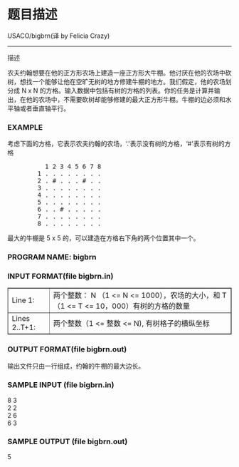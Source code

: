 # 题目描述


<div>
USACO/bigbrn(译 by Felicia Crazy)
<hr/>
</div>
<p>
描述
</p>
农夫约翰想要在他的正方形农场上建造一座正方形大牛棚。他讨厌在他的农场中砍树，想找一个能够让他在空旷无树的地方修建牛棚的地方。我们假定，他的农场划分成 N x N 的方格。输入数据中包括有树的方格的列表。你的任务是计算并输出，在他的农场中，不需要砍树却能够修建的最大正方形牛棚。牛棚的边必须和水平轴或者垂直轴平行。
<h3>
EXAMPLE
</h3>
<p>
考虑下面的方格，它表示农夫约翰的农场，‘.&#39;表示没有树的方格，‘#&#39;表示有树的方格
</p>
<pre>          1 2 3 4 5 6 7 8
        1 . . . . . . . .
        2 . # . . . # . .
        3 . . . . . . . .
        4 . . . . . . . .
        5 . . . . . . . .
        6 . . # . . . . .
        7 . . . . . . . .
        8 . . . . . . . .</pre>
<p>
最大的牛棚是 5 x 5 的，可以建造在方格右下角的两个位置其中一个。
</p>
<h3>
PROGRAM NAME: bigbrn
</h3>
<h3>
INPUT FORMAT(file bigbrn.in)
</h3>
<table border="1">
<tbody>
<tr>
<td>
Line 1:
</td>
<td>
两个整数： N （1 &lt;= N &lt;= 1000），农场的大小，和 T （1 &lt;= T &lt;= 10，000）有树的方格的数量
</td>
</tr>
<tr>
<td>
Lines 2..T+1:
</td>
<td>
两个整数（1 &lt;= 整数 &lt;= N), 有树格子的横纵坐标
</td>
</tr>
</tbody>
</table>
<h3>
OUTPUT FORMAT(file bigbrn.out)
</h3>
<p>
输出文件只由一行组成，约翰的牛棚的最大边长。
</p>
<h3>
SAMPLE INPUT (file bigbrn.in)
</h3>
<p>
8 3<br/>
2 2<br/>
2 6<br/>
6 3
</p>
<h3>
SAMPLE OUTPUT (file bigbrn.out)
</h3>
5
<p>
 
</p>
